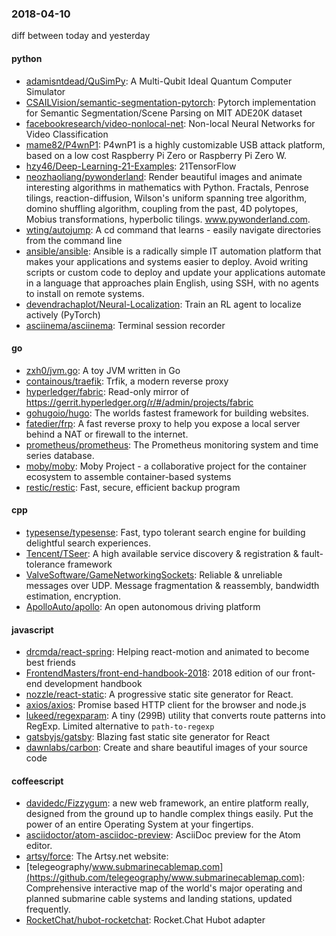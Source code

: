 ### 2018-04-10
diff between today and yesterday

#### python
* [adamisntdead/QuSimPy](https://github.com/adamisntdead/QuSimPy): A Multi-Qubit Ideal Quantum Computer Simulator
* [CSAILVision/semantic-segmentation-pytorch](https://github.com/CSAILVision/semantic-segmentation-pytorch): Pytorch implementation for Semantic Segmentation/Scene Parsing on MIT ADE20K dataset
* [facebookresearch/video-nonlocal-net](https://github.com/facebookresearch/video-nonlocal-net): Non-local Neural Networks for Video Classification
* [mame82/P4wnP1](https://github.com/mame82/P4wnP1): P4wnP1 is a highly customizable USB attack platform, based on a low cost Raspberry Pi Zero or Raspberry Pi Zero W.
* [hzy46/Deep-Learning-21-Examples](https://github.com/hzy46/Deep-Learning-21-Examples): 21TensorFlow
* [neozhaoliang/pywonderland](https://github.com/neozhaoliang/pywonderland): Render beautiful images and animate interesting algorithms in mathematics with Python. Fractals, Penrose tilings, reaction-diffusion, Wilson's uniform spanning tree algorithm, domino shuffling algorithm, coupling from the past, 4D polytopes, Mobius transformations, hyperbolic tilings. www.pywonderland.com.
* [wting/autojump](https://github.com/wting/autojump): A cd command that learns - easily navigate directories from the command line
* [ansible/ansible](https://github.com/ansible/ansible): Ansible is a radically simple IT automation platform that makes your applications and systems easier to deploy. Avoid writing scripts or custom code to deploy and update your applications automate in a language that approaches plain English, using SSH, with no agents to install on remote systems.
* [devendrachaplot/Neural-Localization](https://github.com/devendrachaplot/Neural-Localization): Train an RL agent to localize actively (PyTorch)
* [asciinema/asciinema](https://github.com/asciinema/asciinema): Terminal session recorder 

#### go
* [zxh0/jvm.go](https://github.com/zxh0/jvm.go): A toy JVM written in Go
* [containous/traefik](https://github.com/containous/traefik): Trfik, a modern reverse proxy
* [hyperledger/fabric](https://github.com/hyperledger/fabric): Read-only mirror of https://gerrit.hyperledger.org/r/#/admin/projects/fabric
* [gohugoio/hugo](https://github.com/gohugoio/hugo): The worlds fastest framework for building websites.
* [fatedier/frp](https://github.com/fatedier/frp): A fast reverse proxy to help you expose a local server behind a NAT or firewall to the internet.
* [prometheus/prometheus](https://github.com/prometheus/prometheus): The Prometheus monitoring system and time series database.
* [moby/moby](https://github.com/moby/moby): Moby Project - a collaborative project for the container ecosystem to assemble container-based systems
* [restic/restic](https://github.com/restic/restic): Fast, secure, efficient backup program

#### cpp
* [typesense/typesense](https://github.com/typesense/typesense): Fast, typo tolerant search engine for building delightful search experiences.
* [Tencent/TSeer](https://github.com/Tencent/TSeer): A high available service discovery & registration & fault-tolerance framework
* [ValveSoftware/GameNetworkingSockets](https://github.com/ValveSoftware/GameNetworkingSockets): Reliable & unreliable messages over UDP. Message fragmentation & reassembly, bandwidth estimation, encryption.
* [ApolloAuto/apollo](https://github.com/ApolloAuto/apollo): An open autonomous driving platform

#### javascript
* [drcmda/react-spring](https://github.com/drcmda/react-spring):  Helping react-motion and animated to become best friends
* [FrontendMasters/front-end-handbook-2018](https://github.com/FrontendMasters/front-end-handbook-2018): 2018 edition of our front-end development handbook
* [nozzle/react-static](https://github.com/nozzle/react-static):   A progressive static site generator for React.
* [axios/axios](https://github.com/axios/axios): Promise based HTTP client for the browser and node.js
* [lukeed/regexparam](https://github.com/lukeed/regexparam): A tiny (299B) utility that converts route patterns into RegExp. Limited alternative to `path-to-regexp` 
* [gatsbyjs/gatsby](https://github.com/gatsbyjs/gatsby):  Blazing fast static site generator for React
* [dawnlabs/carbon](https://github.com/dawnlabs/carbon):  Create and share beautiful images of your source code

#### coffeescript
* [davidedc/Fizzygum](https://github.com/davidedc/Fizzygum): a new web framework, an entire platform really, designed from the ground up to handle complex things easily. Put the power of an entire Operating System at your fingertips.
* [asciidoctor/atom-asciidoc-preview](https://github.com/asciidoctor/atom-asciidoc-preview):  AsciiDoc preview for the Atom editor.
* [artsy/force](https://github.com/artsy/force): The Artsy.net website:
* [telegeography/www.submarinecablemap.com](https://github.com/telegeography/www.submarinecablemap.com): Comprehensive interactive map of the world's major operating and planned submarine cable systems and landing stations, updated frequently.
* [RocketChat/hubot-rocketchat](https://github.com/RocketChat/hubot-rocketchat): Rocket.Chat Hubot adapter
